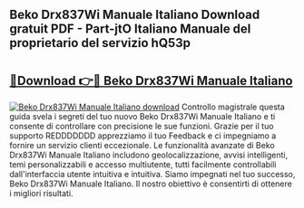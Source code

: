 ## Beko Drx837Wi Manuale Italiano Download gratuit PDF - Part-jtO Italiano Manuale del proprietario del servizio hQ53p

# <h2><a href="http://dfbmbgu.blite.top/?on=Beko+Drx837Wi+Manuale+Italiano">🔗Download 👉🔴 Beko Drx837Wi Manuale Italiano</a></h2>

[![Beko Drx837Wi Manuale Italiano download](https://i.imgur.com/lujVjoI.png)](http://dfbmbgu.blite.top/?on=Beko+Drx837Wi+Manuale+Italiano)
Controllo magistrale questa guida svela i segreti del tuo nuovo Beko Drx837Wi Manuale Italiano e ti consente di controllare con precisione le sue funzioni. Grazie per il tuo supporto REDDDDDDD apprezziamo il tuo Feedback e ci impegniamo a fornire un servizio clienti eccezionale. Le funzionalità avanzate di Beko Drx837Wi Manuale Italiano includono geolocalizzazione, avvisi intelligenti, temi personalizzabili e accesso multiutente, tutti facilmente controllabili dall'interfaccia utente intuitiva e intuitiva. Siamo impegnati nel tuo successo, Beko Drx837Wi Manuale Italiano. Il nostro obiettivo è consentirti di ottenere i migliori risultati.
